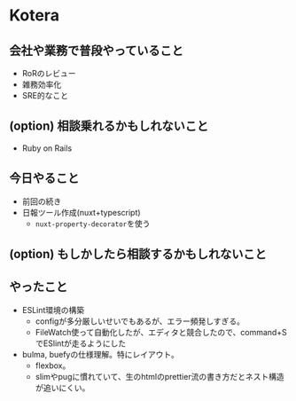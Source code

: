 # Kotera

## 会社や業務で普段やっていること

- RoRのレビュー
- 雑務効率化
- SRE的なこと

## (option) 相談乗れるかもしれないこと

- Ruby on Rails

## 今日やること

- 前回の続き
- 日報ツール作成(nuxt+typescript)
  - `nuxt-property-decorator`を使う

## (option) もしかしたら相談するかもしれないこと
 
## やったこと

- ESLint環境の構築
  - configが多分厳しいせいでもあるが、エラー頻発しすぎる。
  - FileWatch使って自動化したが、エディタと競合したので、command+SでESlintが走るようにした
- bulma, buefyの仕様理解。特にレイアウト。
  - flexbox。
  - slimやpugに慣れていて、生のhtmlのprettier流の書き方だとネスト構造が追いにくい。

